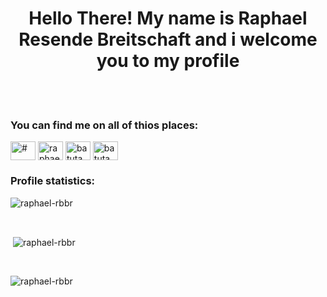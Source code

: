 <h1 align="center">Hello There! My name is Raphael Resende Breitschaft and i welcome you to my profile</h1>

<br>
<br>


<h3 align="left">You can find me on all of thios places:</h3>
<p align="left">
  <a href="https://www.linkedin.com/in/raphael-resende-breitschaft-426685163/" target="blank"><img align="center"
      src="https://raw.githubusercontent.com/rahuldkjain/github-profile-readme-generator/master/src/images/icons/Social/linked-in-alt.svg"
      alt="#" height="30" width="40" /></a>
  <a href="https://www.facebook.com/raphael.breitschaft" target="blank"><img align="center"
      src="https://raw.githubusercontent.com/rahuldkjain/github-profile-readme-generator/master/src/images/icons/Social/facebook.svg"
      alt="raphael.breitschaft" height="30" width="40" /></a>
  <a href="https://www.instagram.com/batuta_rb/" target="blank"><img align="center"
      src="https://raw.githubusercontent.com/rahuldkjain/github-profile-readme-generator/master/src/images/icons/Social/instagram.svg"
      alt="batuta_rb" height="30" width="40" /></a>
 <a href="https://twitter.com/batuta_rb)" target="blank"><img align="center"
      src="https://raw.githubusercontent.com/rahuldkjain/github-profile-readme-generator/master/src/images/icons/Social/twitter.svg"
      alt="batuta_rb" height="30" width="40" /></a>
</p>




<h3>Profile statistics:</h3>
<p><img align="center"
    src="https://github-readme-stats.vercel.app/api/top-langs?username=raphael-rbbr&show_icons=true&locale=en&bg_color=0d1117&text_color=ffffff&layout=compact"
    alt="raphael-rbbr"
    bg_color=#808080/></p>

<br>

<p>&nbsp;<img align="center" src="https://github-readme-stats.vercel.app/api?username=raphael-rbbr&show_icons=true&locale=en&bg_color=0d1117&text_color=ffffff&repo=convoychat"
    alt="raphael-rbbr" /></p>

<br>

<p><img align="center" src="https://github-readme-streak-stats.herokuapp.com/?user=raphael-rbbr&theme=dark&background=0d1117&date_format=M%20j%5B%2C%20Y%5D" alt="raphael-rbbr" /></p>


<!--
**raphael-rbbr/raphael-rbbr** is a ✨ _special_ ✨ repository because its `README.md` (this file) appears on your GitHub profile.

Here are some ideas to get you started:

- 🔭 I’m currently working on ...
- 🌱 I’m currently learning ...
- 👯 I’m looking to collaborate on ...
- 🤔 I’m looking for help with ...
- 💬 Ask me about ...
- 📫 How to reach me: ...
- 😄 Pronouns: ...
- ⚡ Fun fact: ...
-->
